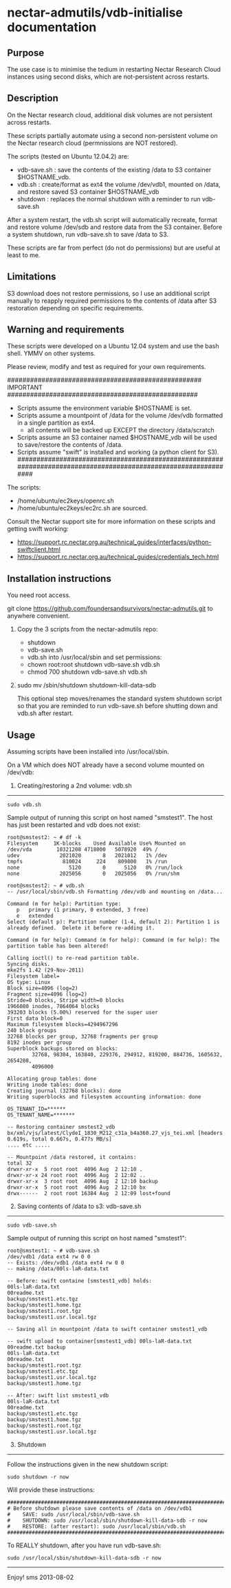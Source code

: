 nectar-admutils/vdb-initialise documentation
============================================

Purpose
-------

The use case is to minimise the tedium in restarting Nectar Research Cloud instances using second disks, which are not-persistent across restarts.

Description
-----------

On the Nectar research cloud, additional disk volumes are not persistent across restarts. 

These scripts partially automate using a second non-persistent volume on the Nectar research cloud (permnissions are NOT restored).

The scripts (tested on Ubuntu 12.04.2) are:
 * vdb-save.sh : save the contents of the existing /data to S3 container $HOSTNAME_vdb.
 * vdb.sh      : create/format as ext4 the volume /dev/vdb1, mounted on /data, and restore saved S3 container $HOSTNAME_vdb
 * shutdown    : replaces the normal shutdown with a reminder to run vdb-save.sh

After a system restart, the vdb.sh script will automatically recreate, format and restore volume /dev/sdb and restore data from the S3 container. Before a system shutdown, run vdb-save.sh to save /data to S3. 

These scripts are far from perfect (do not do permissions) but are useful at least to me.

Limitations
-----------

S3 download does not restore permissions, so I use an additional script manually to reapply 
required permissions to the contents of /data after S3 restoration depending on specific requirements.


Warning and requirements
------------------------

These scripts were developed on a Ubuntu 12.04 system and use the bash shell. YMMV on other systems. 

Please review, modify and test as required for your own requirements.

################################################### IMPORTANT ##################################################
 * Scripts assume the environment variable $HOSTNAME is set.
 * Scripts assume a mountpoint of /data for the volume /dev/vdb formatted in a single partition as ext4.
   * all contents will be backed up EXCEPT the directory /data/scratch
 * Scripts assume an S3 container named $HOSTNAME_vdb will be used to save/restore the contents of /data.
 * Scripts assume "swift" is installed and working (a python client for S3).
################################################################################################################

The scripts:
  * /home/ubuntu/ec2keys/openrc.sh 
  * /home/ubuntu/ec2keys/ec2rc.sh
are sourced. 

Consult the Nectar support site for more information on these scripts and getting swift working:
 * https://support.rc.nectar.org.au/technical_guides/interfaces/python-swiftclient.html
 * https://support.rc.nectar.org.au/technical_guides/credentials_tech.html

Installation instructions
-------------------------

You need root access.

git clone https://github.com/foundersandsurvivors/nectar-admutils.git
to anywhere convenient.

1. Copy the 3 scripts from the nectar-admutils repo: 
   * shutdown 
   * vdb-save.sh 
   * vdb.sh 
   into /usr/local/sbin
   and set permissions:
   * chown root:root shutdown vdb-save.sh vdb.sh
   * chmod 700 shutdown vdb-save.sh vdb.sh

2. sudo mv /sbin/shutdown shutdown-kill-data-sdb

   This optional step moves/renames the standard system shutdown script
   so that you are reminded to run vdb-save.sh before shutting down
   and vdb.sh after restart.

Usage
-----

Assuming scripts have been installed into /usr/local/sbin.

On a VM which does NOT already have a second volume mounted on /dev/vdb:

1. Creating/restoring a 2nd volume: vdb.sh
------------------------------------------

    sudo vdb.sh

Sample output of running this script on host named "smstest1". The host has just been restarted and vdb does not exist:

    root@smstest2: ~ # df -k
    Filesystem     1K-blocks    Used Available Use% Mounted on
    /dev/vda        10321208 4718000   5078920  49% /
    udev             2021020       8   2021012   1% /dev
    tmpfs             810024     224    809800   1% /run
    none                5120       0      5120   0% /run/lock
    none             2025056       0   2025056   0% /run/shm

    root@smstest2: ~ # vdb.sh
    -- /usr/local/sbin/vdb.sh Formatting /dev/vdb and mounting on /data...

    Command (m for help): Partition type:
       p   primary (1 primary, 0 extended, 3 free)
       e   extended
    Select (default p): Partition number (1-4, default 2): Partition 1 is already defined.  Delete it before re-adding it.

    Command (m for help): Command (m for help): Command (m for help): The partition table has been altered!

    Calling ioctl() to re-read partition table.
    Syncing disks.
    mke2fs 1.42 (29-Nov-2011)
    Filesystem label=
    OS type: Linux
    Block size=4096 (log=2)
    Fragment size=4096 (log=2)
    Stride=0 blocks, Stripe width=0 blocks
    1966080 inodes, 7864064 blocks
    393203 blocks (5.00%) reserved for the super user
    First data block=0
    Maximum filesystem blocks=4294967296
    240 block groups
    32768 blocks per group, 32768 fragments per group
    8192 inodes per group
    Superblock backups stored on blocks:
            32768, 98304, 163840, 229376, 294912, 819200, 884736, 1605632, 2654208,
            4096000

    Allocating group tables: done
    Writing inode tables: done
    Creating journal (32768 blocks): done
    Writing superblocks and filesystem accounting information: done

    OS_TENANT_ID=******
    OS_TENANT_NAME=*******

    -- Restoring container smstest2_vdb
    bx/xml/vjs/latest/ClydeI_1830_M212_c31a_b4a360.27_vjs_tei.xml [headers 0.619s, total 0.667s, 0.477s MB/s]
    .... etc .....

    -- Mountpoint /data restored, it contains:
    total 32
    drwxr-xr-x  5 root root  4096 Aug  2 12:10 .
    drwxr-xr-x 24 root root  4096 Aug  2 12:02 ..
    drwxr-xr-x  3 root root  4096 Aug  2 12:10 backup
    drwxr-xr-x  5 root root  4096 Aug  2 12:10 bx
    drwx------  2 root root 16384 Aug  2 12:09 lost+found


2. Saving contents of /data to s3: vdb-save.sh
----------------------------------------------

    sudo vdb-save.sh

Sample output of running this script on host named "smstest1":

    root@smstest1: ~ # vdb-save.sh
    /dev/vdb1 /data ext4 rw 0 0
    -- Exists: /dev/vdb1 /data ext4 rw 0 0
    -- making /data/00ls-laR-data.txt

    -- Before: swift containe [smstest1_vdb] holds:
    00ls-laR-data.txt
    00readme.txt
    backup/smstest1.etc.tgz
    backup/smstest1.home.tgz
    backup/smstest1.root.tgz
    backup/smstest1.usr.local.tgz

    -- Saving all in mountpoint /data to swift container smstest1_vdb

    -- swift upload to container[smstest1_vdb] 00ls-laR-data.txt 00readme.txt backup
    00ls-laR-data.txt
    00readme.txt
    backup/smstest1.root.tgz
    backup/smstest1.etc.tgz
    backup/smstest1.usr.local.tgz
    backup/smstest1.home.tgz

    -- After: swift list smstest1_vdb
    00ls-laR-data.txt
    00readme.txt
    backup/smstest1.etc.tgz
    backup/smstest1.home.tgz
    backup/smstest1.root.tgz
    backup/smstest1.usr.local.tgz


3. Shutdown
-----------

Follow the instructions given in the new shutdown script:

    sudo shutdown -r now

Will provide these instructions:

    ######################################################################################
    # Before shutdown please save contents of /data on /dev/vdb1
    #    SAVE: sudo /usr/local/sbin/vdb-save.sh
    #    SHUTDOWN: sudo /usr/local/sbin/shutdown-kill-data-sdb -r now
    #    RESTORE: (after restart): sudo /usr/local/sbin/vdb.sh
    ######################################################################################

To REALLY shutdown, after you have run vdb-save.sh:

    sudo /usr/local/sbin/shutdown-kill-data-sdb -r now

--- 
Enjoy!
sms 2013-08-02
